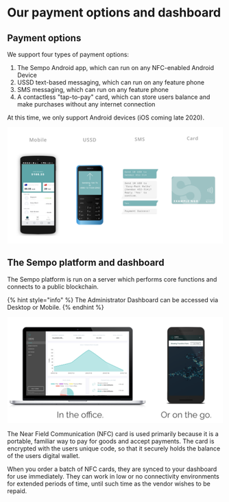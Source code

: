# Our payment options and dashboard

## Payment options 

We support four types of payment options:

1. The Sempo Android app, which can run on any NFC-enabled Android Device 
2. USSD text-based messaging, which can run on any feature phone
3. SMS messaging, which can run on any feature phone
4. A contactless "tap-to-pay" card, which can store users balance and make purchases without any internet connection

At this time, we only support Android devices \(iOS coming late 2020\). 

![Sempo&apos;s payment options](../../.gitbook/assets/image%20%281%29.png)

## The Sempo platform and dashboard

The Sempo platform is run on a server which performs core functions and connects to a public blockchain. 

{% hint style="info" %}
The Administrator Dashboard can be accessed via Desktop or Mobile. 
{% endhint %}

![Sempo Admin Dashboard](../../.gitbook/assets/1edoqgoylyzpih2kbpcknkpdevuofyx3e182kdv57c77vqvhi.png)

The Near Field Communication \(NFC\) card is used primarily because it is a portable, familiar way to pay for goods and accept payments. The card is encrypted with the users unique code, so that it securely holds the balance of the users digital wallet.

When you order a batch of NFC cards, they are synced to your dashboard for use immediately. They can work in low or no connectivity environments for extended periods of time, until such time as the vendor wishes to be repaid.





